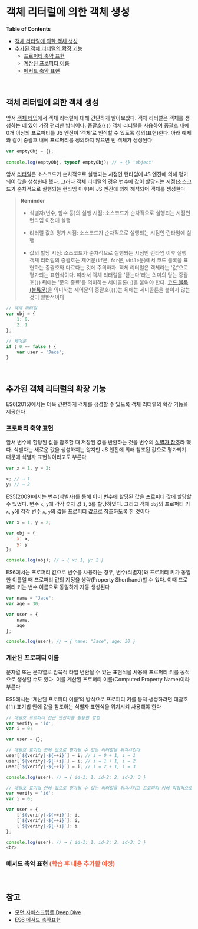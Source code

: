 # 객체 리터럴에 의한 객체 생성

**Table of Contents**

- [객체 리터럴에 의한 객체 생성](#객체-리터럴에-의한-객체-생성)
- [추가된 객체 리터럴의 확장 기능](#추가된-객체-리터럴의-확장-기능) 
  - [프로퍼티 축약 표현](#프로퍼티-축약-표현)
  - [계산된 프로퍼티 이름](#계산된-프로퍼티-이름)
  - [메서드 축약 표현](#메서드-축약-표현)

<br>

## 객체 리터럴에 의한 객체 생성

앞서 [객체 타입](https://github.com/jacenam/WIL-archive/blob/main/JavaScript/JavaScript%20Basic%20Concepts/object%20type.md)에서 객체 리터럴에 대해 간단하게 알아보았다. 객체 리터럴은 객체를 생성하는 데 있어 가장 편리한 방식이다. 중괄호(`{}`) 객체 리터럴을 사용하여 중괄호 내에 0개 이상의 프로퍼티를 JS 엔진이 ‘객체’로 인식할 수 있도록  정의(표현)한다. 아래 예제와 같이 중괄호 내에 프로퍼티를 정의하지 않으면 빈 객체가 생성된다

```javascript
var emptyObj = {}; 
  
console.log(emptyObj, typeof emptyObj); // → {} 'object'
```

앞서 [리터럴](https://github.com/jacenam/WIL-archive/blob/main/JavaScript/JavaScript%20Basic%20Concepts/expression%20%26%20statement(feat.%20value%2C%20literal).md#2-리터럴)은 소스코드가 순차적으로 실행되는 시점인 런타임에 JS 엔진에 의해 평가되어 값을 생성한다 했다. 그러나 객체 리터럴의 경우 변수에 값이 할당되는 시점(소스코드가 순차적으로 실행되는 런타임 이후)에 JS 엔진에 의해 해석되어 객체를 생성한다

> **Reminder**
>
> - 식별자(변수, 함수 등)의 실행 시점: 소스코드가 순차적으로 실행되는 시점인 런타임 이전에 실행
>
> - 리터럴 값의 평가 시점: 소스코드가 순차적으로 실행되는 시점인 런타임에 실행
>
> - 값의 할당 시점: 소스코드가 순차적으로 실행되는 시점인 런타임 이후 실행
>   객체 리터럴의 중괄호는 제어문(`if`문, `for`문, `while`문)에서 코드 블록을 표현하는 중괄호와 다르다는 것에 주의하자. 객체 리터럴은 객체라는 '값'으로 평가되는 표현식이다. 따라서 객체 리터럴을 '닫는다'라는 의미의 닫는 중괄호(`}`) 뒤에는 '문의 종료'를 의미하는 세미콜론(`;`)을 붙여야 한다. [코드 블록(블록문)]()을 의미하는 제어문의 중괄호(`{}`)는 뒤에는 세미콜론을 붙이지 않는 것이 일반적이다

```javascript
// 객체 리터럴
var obj = {
	1: 0, 
	2: 1
}; 

// 제어문
if ( 0 == false ) {
	var user = 'Jace'; 
} 
```

<br>


## 추가된 객체 리터럴의 확장 기능

ES6(2015)에서는 더욱 간편하게 객체를 생성할 수 있도록 객체 리터럴의 확장 기능을 제공한다

### 프로퍼티 축약 표현

앞서 변수에 할당된 값을 참조할 때 저장된 값을 반환하는 것을 변수의 [식별자 참조](https://github.com/jacenam/WIL-archive/blob/main/JavaScript/JavaScript%20Basic%20Concepts/assignment.md#3-값의-할당과-참조)라 했다. 식별자는 새로운 값을 생성하지는 않지만 JS 엔진에 의해 참조된 값으로 평가되기 때문에 식별자 표현식이라고도 부른다

```javascript
var x = 1, y = 2; 

x; // → 1
y; // → 2
```

ES5(2009)에서는 변수(식별자)를 통해 이미 변수에 할당된 값을 프로퍼티 값에 할당할 수 있었다. 변수 `x`, `y`에 각각 숫자 값 `1`, `2`를 할당하였다. 그리고 객체 `obj`의 프로퍼티 키 `x`, `y`에 각각 변수 `x`, `y`의 값을 프로퍼티 값으로 참조하도록 한 것이다

```javascript
var x = 1, y = 2; 

var obj = {
	x: x, 
	y: y 
}; 

console.log(obj); // → { x: 1, y: 2 }
```

ES6에서는 프로퍼티 값으로 변수를 사용하는 경우, 변수(식별자)와 프로퍼티 키가 동일한 이름일 때 프로퍼티 값의 지정을 생략(Property Shorthand)할 수 있다. 이때 프로퍼티 키는 변수 이름으로 동일하게 자동 생성된다 

```javascript
var name = "Jace"; 
var age = 30; 

var user = { 
	name, 
	age
}; 

console.log(user); // → { name: "Jace", age: 30 }
```

### 계산된 프로퍼티 이름

문자열 또는 문자열로 암묵적 타입 변환될 수 있는 표현식을 사용해 프로퍼티 키를 동적으로 생성할 수도 있다. 이를 계산된 프로퍼티 이름(Computed Property Name)이라 부른다

ES5에서는 ‘계산된 프로퍼티 이름’의 방식으로 프로퍼티 키를 동적 생성하려면 대괄호(`[]`) 표기법 안에 값을 참조하는 식별자 표현식을 위치시켜 사용해야 한다

```javascript
// 대괄호 프로퍼티 접근 연산자를 활용한 방법
var verify = 'id'; 
var i = 0; 

var user = {}; 

// 대괄호 표기법 안에 값으로 평가될 수 있는 리터럴을 위치시킨다 
user[`${verify}-${++i}`] = i; // i = 0 + 1, i = 1
user[`${verify}-${++i}`] = i; // i = 1 + 1, i = 2
user[`${verify}-${++i}`] = i; // i = 2 + 1, i = 3

console.log(user); // → { id-1: 1, id-2: 2, id-3: 3 }
```

```javascript
// 대괄호 표기법 안에 값으로 평가될 수 있는 리터럴을 위치시키고 프로퍼티 키에 직접적으로 지정하는 방법
var verify = 'id'; 
var i = 0; 

var user = {
	[`${verify}-${++i}`]: i, 
	[`${verify}-${++i}`]: i, 
	[`${verify}-${++i}`]: i
}; 

console.log(user); // → { id-1: 1, id-2: 2, id-3: 3 }
<br>
```

### 메서드 축약 표현 <span style="color: #F15F3F"> (학습 후 내용 추가할 예정)</span>

<br>

## 참고 

- [모던 자바스크립트 Deep Dive](http://www.yes24.com/Product/Goods/92742567)
- [ES6 메서드 축약표현](https://goforit.tistory.com/167)

